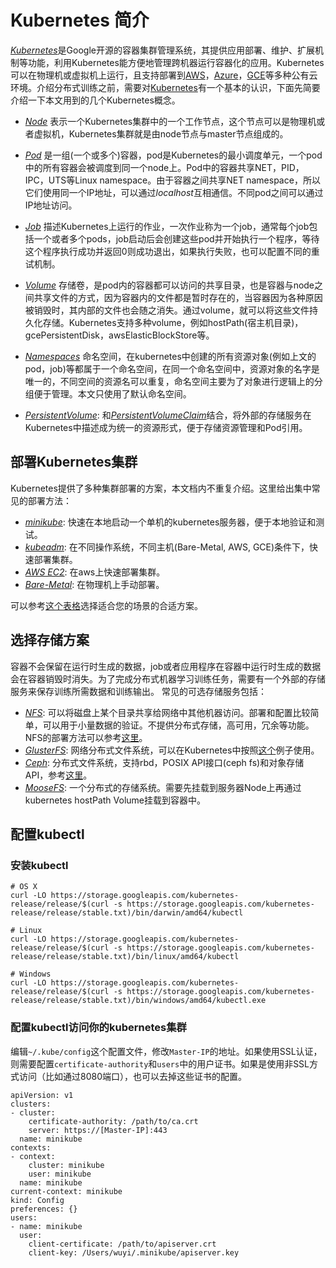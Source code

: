 # Kubernetes 简介

[*Kubernetes*](http://kubernetes.io/)是Google开源的容器集群管理系统，其提供应用部署、维护、扩展机制等功能，利用Kubernetes能方便地管理跨机器运行容器化的应用。Kubernetes可以在物理机或虚拟机上运行，且支持部署到[AWS](http://kubernetes.io/docs/getting-started-guides/aws)，[Azure](http://kubernetes.io/docs/getting-started-guides/azure/)，[GCE](http://kubernetes.io/docs/getting-started-guides/gce)等多种公有云环境。介绍分布式训练之前，需要对[Kubernetes](http://kubernetes.io/)有一个基本的认识，下面先简要介绍一下本文用到的几个Kubernetes概念。

- [*Node*](http://kubernetes.io/docs/admin/node/) 表示一个Kubernetes集群中的一个工作节点，这个节点可以是物理机或者虚拟机，Kubernetes集群就是由node节点与master节点组成的。

- [*Pod*](http://kubernetes.io/docs/user-guide/pods/) 是一组(一个或多个)容器，pod是Kubernetes的最小调度单元，一个pod中的所有容器会被调度到同一个node上。Pod中的容器共享NET，PID，IPC，UTS等Linux namespace。由于容器之间共享NET namespace，所以它们使用同一个IP地址，可以通过*localhost*互相通信。不同pod之间可以通过IP地址访问。

- [*Job*](http://kubernetes.io/docs/user-guide/jobs/) 描述Kubernetes上运行的作业，一次作业称为一个job，通常每个job包括一个或者多个pods，job启动后会创建这些pod并开始执行一个程序，等待这个程序执行成功并返回0则成功退出，如果执行失败，也可以配置不同的重试机制。

- [*Volume*](http://kubernetes.io/docs/user-guide/volumes/) 存储卷，是pod内的容器都可以访问的共享目录，也是容器与node之间共享文件的方式，因为容器内的文件都是暂时存在的，当容器因为各种原因被销毁时，其内部的文件也会随之消失。通过volume，就可以将这些文件持久化存储。Kubernetes支持多种volume，例如hostPath(宿主机目录)，gcePersistentDisk，awsElasticBlockStore等。

- [*Namespaces*](https://kubernetes.io/docs/user-guide/namespaces/) 命名空间，在kubernetes中创建的所有资源对象(例如上文的pod，job)等都属于一个命名空间，在同一个命名空间中，资源对象的名字是唯一的，不同空间的资源名可以重复，命名空间主要为了对象进行逻辑上的分组便于管理。本文只使用了默认命名空间。

- [*PersistentVolume*](https://kubernetes.io/docs/user-guide/persistent-volumes/): 和[*PersistentVolumeClaim*](https://kubernetes.io/docs/user-guide/persistent-volumes/#persistentvolumeclaims)结合，将外部的存储服务在Kubernetes中描述成为统一的资源形式，便于存储资源管理和Pod引用。

## 部署Kubernetes集群

Kubernetes提供了多种集群部署的方案，本文档内不重复介绍。这里给出集中常见的部署方法：

- [*minikube*](https://kubernetes.io/docs/getting-started-guides/minikube/): 快速在本地启动一个单机的kubernetes服务器，便于本地验证和测试。
- [*kubeadm*](http://kubernetes.io/docs/getting-started-guides/kubeadm/): 在不同操作系统，不同主机(Bare-Metal, AWS, GCE)条件下，快速部署集群。
- [*AWS EC2*](https://kubernetes.io/docs/getting-started-guides/aws/): 在aws上快速部署集群。
- [*Bare-Metal*](https://kubernetes.io/docs/getting-started-guides/centos/centos_manual_config/): 在物理机上手动部署。

可以参考[这个表格](https://kubernetes.io/docs/getting-started-guides/#table-of-solutions)选择适合您的场景的合适方案。

## 选择存储方案

容器不会保留在运行时生成的数据，job或者应用程序在容器中运行时生成的数据会在容器销毁时消失。为了完成分布式机器学习训练任务，需要有一个外部的存储服务来保存训练所需数据和训练输出。
常见的可选存储服务包括：

- [*NFS*](https://github.com/kubernetes/kubernetes/tree/master/examples/volumes/nfs): 可以将磁盘上某个目录共享给网络中其他机器访问。部署和配置比较简单，可以用于小量数据的验证。不提供分布式存储，高可用，冗余等功能。NFS的部署方法可以参考[这里](http://www.tecmint.com/how-to-setup-nfs-server-in-linux/)。
- [*GlusterFS*](http://gluster.readthedocs.io/en/latest/Quick-Start-Guide/Quickstart/): 网络分布式文件系统，可以在Kubernetes中按照[这个](https://github.com/kubernetes/kubernetes/tree/master/examples/volumes/glusterfs)例子使用。
- [*Ceph*](http://docs.ceph.com/docs/master/): 分布式文件系统，支持rbd，POSIX API接口(ceph fs)和对象存储API，参考[这里](https://kubernetes.io/docs/user-guide/volumes/#rbd)。
- [*MooseFS*](https://moosefs.com/documentation.html): 一个分布式的存储系统。需要先挂载到服务器Node上再通过kubernetes hostPath Volume挂载到容器中。

## 配置kubectl

### 安装kubectl
```
# OS X
curl -LO https://storage.googleapis.com/kubernetes-release/release/$(curl -s https://storage.googleapis.com/kubernetes-release/release/stable.txt)/bin/darwin/amd64/kubectl

# Linux
curl -LO https://storage.googleapis.com/kubernetes-release/release/$(curl -s https://storage.googleapis.com/kubernetes-release/release/stable.txt)/bin/linux/amd64/kubectl

# Windows
curl -LO https://storage.googleapis.com/kubernetes-release/release/$(curl -s https://storage.googleapis.com/kubernetes-release/release/stable.txt)/bin/windows/amd64/kubectl.exe
```

### 配置kubectl访问你的kubernetes集群

编辑`~/.kube/config`这个配置文件，修改`Master-IP`的地址。如果使用SSL认证，则需要配置`certificate-authority`和`users`中的用户证书。如果是使用非SSL方式访问（比如通过8080端口），也可以去掉这些证书的配置。
```
apiVersion: v1
clusters:
- cluster:
    certificate-authority: /path/to/ca.crt
    server: https://[Master-IP]:443
  name: minikube
contexts:
- context:
    cluster: minikube
    user: minikube
  name: minikube
current-context: minikube
kind: Config
preferences: {}
users:
- name: minikube
  user:
    client-certificate: /path/to/apiserver.crt
    client-key: /Users/wuyi/.minikube/apiserver.key
```
